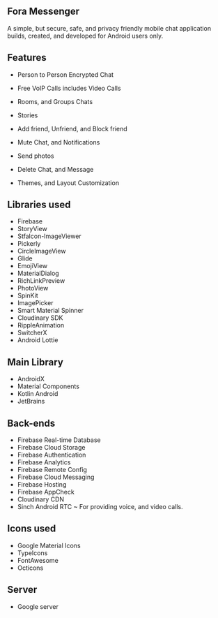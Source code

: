 ## Fora Messenger
A simple, but secure, safe, and privacy friendly mobile chat application builds, created, and developed for Android users only.

## Features

- Person to Person Encrypted Chat

- Free VoIP Calls includes Video Calls

- Rooms, and Groups Chats

- Stories

- Add friend, Unfriend, and Block friend

- Mute Chat, and Notifications

- Send photos

- Delete Chat, and Message

- Themes, and Layout Customization

## Libraries used

- Firebase
- StoryView
- Stfalcon-ImageViewer
- Pickerly
- CircleImageView
- Glide
- EmojiView
- MaterialDialog
- RichLinkPreview
- PhotoView
- SpinKit
- ImagePicker
- Smart Material Spinner
- Cloudinary SDK
- RippleAnimation
- SwitcherX
- Android Lottie

## Main Library

- AndroidX
- Material Components
- Kotlin Android
- JetBrains

## Back-ends
- Firebase Real-time Database
- Firebase Cloud Storage
- Firebase Authentication
- Firebase Analytics
- Firebase Remote Config
- Firebase Cloud Messaging
- Firebase Hosting
- Firebase AppCheck
- Cloudinary CDN
- Sinch Android RTC ~ For providing voice, and video calls.

## Icons used
- Google Material Icons
- TypeIcons
- FontAwesome
- Octicons

## Server
- Google server
